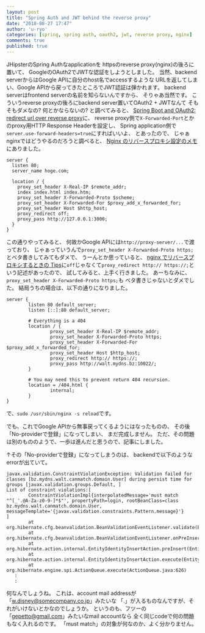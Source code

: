 ```yaml
---
layout: post
title: "Spring Auth and JWT behind the reverse proxy"
date: "2018-08-27 17:47"
author: 'u-ryo'
categories: [spring, spring auth, oauth2, jwt, reverse proxy, nginx]
comments: true
published: true
---
```

JHipsterのSpring Authなapplicationを
httpsのreverse proxy(nginx)の後ろに置いて、
GoogleのOAuth2でJWTな認証をしようとしました。
当然、backend serverからはGoogle APIに自分のhost名でaccessするような
URLを返してしまい、Google APIから戻ってきたところでJWT認証は弾かれます。
backend serverはfrontend serverの名前を知らないんですから、
そりゃあ当然です。
こういうreverse proxyの後ろにbackend server置いてOAuth2 + JWTなんて
そもそもダメなの? 何とかならないの?
と調べてみると、
[Spring Boot and OAuth2: redirect url over reverse proxy](https://stackoverflow.com/questions/31834278/spring-boot-and-oauth2-redirect-url-over-reverse-proxy)に、
reverse proxy側で`X-Forwarded-Port`とかのproxy用HTTP Response Headerを設定し、
Spring application側で`server.use-forward-headers=true`にすればいいよ、
とあったので、
じゃぁnginxではどうやるのだろうと調べると、
[Nginx のリバースプロキシ設定のメモ](https://qiita.com/HeRo/items/7063b86b5e8a2efde0f4)にありました。

```
server {
  listen 80;
  server_name hoge.com;

  location / {
    proxy_set_header X-Real-IP $remote_addr;
    index index.html index.htm;
    proxy_set_header X-Forwarded-Proto $scheme;
    proxy_set_header X-Forwarded-For $proxy_add_x_forwarded_for;
    proxy_set_header Host $http_host;
    proxy_redirect off;
    proxy_pass http://127.0.0.1:3000;
  }
}
```

この通りやってみると、
何故かGoogle APIには`http://proxy-server/...`で渡っており、
じゃぁっていうんで`proxy_set_header X-Forwarded-Proto https;`
とベタ書きしてみてもダメで、
うーんとか思っていると、
[nginx でリバースプロキシするときの Tips](https://blog.akagi.jp/archives/3883.html)に`off`じゃなくて`proxy_redirect http:// https://;`という記述があったので、
試してみると、上手く行きました。
あーちなみに、`proxy_set_header X-Forwarded-Proto https;`も
ベタ書きじゃないとダメでした。
結局うちの場合は、以下の通りになりました。

```
server {
        listen 80 default_server;
        listen [::]:80 default_server;

        # Everything is a 404
        location / {
                proxy_set_header X-Real-IP $remote_addr;
                proxy_set_header X-Forwarded-Proto https;
                proxy_set_header X-Forwarded-For $proxy_add_x_forwarded_for;
                proxy_set_header Host $http_host;
                proxy_redirect http:// https://;
                proxy_pass http://walt.mydns.bz:10022/;
        }

        # You may need this to prevent return 404 recursion.
        location = /404.html {
                internal;
        }
}
```

で、`sudo /usr/sbin/nginx -s reload`です。

でも、これでGoogle APIから無事戻ってくるようにはなったものの、
その後「No-providerで登録」になってしまい、
まだ完成しません。
ただ、その問題は別のもののようで、一歩は進んだと思うので、記事にしました。

↑その「No-providerで登録」になってしまうのは、
backendで以下のようなerrorが出ていて。

```
javax.validation.ConstraintViolationException: Validation failed for classes [bz.mydns.walt.canmatch.domain.User] during persist time for groups [javax.validation.groups.Default, ]
List of constraint violations:[
        ConstraintViolationImpl{interpolatedMessage='must match "^[_'.@A-Za-z0-9-]*$"', propertyPath=login, rootBeanClass=class bz.mydns.walt.canmatch.domain.User, messageTemplate='{javax.validation.constraints.Pattern.message}'}
]
        at org.hibernate.cfg.beanvalidation.BeanValidationEventListener.validate(BeanValidationEventListener.java:140)
        at org.hibernate.cfg.beanvalidation.BeanValidationEventListener.onPreInsert(BeanValidationEventListener.java:80)
        at org.hibernate.action.internal.EntityIdentityInsertAction.preInsert(EntityIdentityInsertAction.java:197)
        at org.hibernate.action.internal.EntityIdentityInsertAction.execute(EntityIdentityInsertAction.java:75)
        at org.hibernate.engine.spi.ActionQueue.execute(ActionQueue.java:626)
   :
   :
```

何なんでしょうね。
これは、account mail addressが「w.disney@somecompany.co.jp」みたいな
「.」が入るものなんですが、それがいけないとかなのでしょうか。
というのも、フツーの「gepetto@gmail.com」みたいなmail accountなら
全く同じcodeで何の問題もなく入れるのです。
「must match」の対象が何なのか、よく分かりません。
